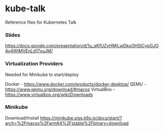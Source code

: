 # kube-talk
Reference files for Kubernetes Talk

### Slides
https://docs.google.com/presentation/d/1u_qKfUZyHMjLwDkuOHSICypGJOAv4WtMVEnLd17xuJM/

### Virtualization Providers
Needed for Minikube to start/deploy

Docker - https://www.docker.com/products/docker-desktop/
QEMU - https://www.qemu.org/download/#macos
VirtualBox - https://www.virtualbox.org/wiki/Downloads

### Minikube

Download/Install
https://minikube.sigs.k8s.io/docs/start/?arch=%2Fmacos%2Farm64%2Fstable%2Fbinary+download



